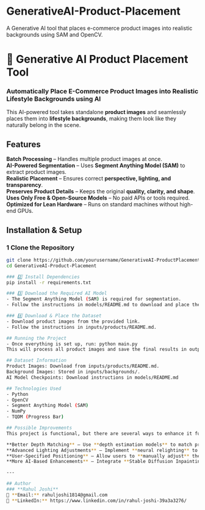 # GenerativeAI-Product-Placement
A Generative AI tool that places e-commerce product images into realistic backgrounds using SAM and OpenCV.

# 🛒 Generative AI Product Placement Tool

### **Automatically Place E-Commerce Product Images into Realistic Lifestyle Backgrounds using AI**  

This AI-powered tool takes standalone **product images** and seamlessly places them into **lifestyle backgrounds**, making them look like they naturally belong in the scene.


##  Features
**Batch Processing** – Handles multiple product images at once.  
**AI-Powered Segmentation** – Uses **Segment Anything Model (SAM)** to extract product images.  
**Realistic Placement** – Ensures correct **perspective, lighting, and transparency**.  
**Preserves Product Details** – Keeps the original **quality, clarity, and shape**.  
**Uses Only Free & Open-Source Models** – No paid APIs or tools required.  
**Optimized for Lean Hardware** – Runs on standard machines without high-end GPUs.  

## **Installation & Setup**
### 1️ Clone the Repository  
```bash
git clone https://github.com/yourusername/GenerativeAI-ProductPlacement.git
cd GenerativeAI-Product-Placement

### 2️⃣ Install Dependencies
pip install -r requirements.txt

### 3️⃣ Download the Required AI Model
- The Segment Anything Model (SAM) is required for segmentation.
- Follow the instructions in models/README.md to download and place the model.

### 4️⃣ Download & Place the Dataset
- Download product images from the provided link.
- Follow the instructions in inputs/products/README.md.

## Running the Project
- Once everything is set up, run: python main.py
This will process all product images and save the final results in outputs/.

## Dataset Information
Product Images: Download from inputs/products/README.md.
Background Images: Stored in inputs/backgrounds/.
AI Model Checkpoints: Download instructions in models/README.md

## Technologies Used
- Python
- OpenCV
- Segment Anything Model (SAM)
- NumPy
- TQDM (Progress Bar)

## Possible Improvements
This project is functional, but there are several ways to enhance it further:

**Better Depth Matching** – Use **depth estimation models** to match product depth with the background for even more realistic placement.  
**Advanced Lighting Adjustments** – Implement **neural relighting** to adjust product lighting according to background conditions.  
**User-Specified Positioning** – Allow users to **manually adjust** the placement of products inside backgrounds.  
**More AI-Based Enhancements** – Integrate **Stable Diffusion Inpainting** to refine product blending using generative AI.

---

## Author
### **Rahul Joshi**  
📧 **Email:** rahuljoshi1814@gmail.com  
💼 **LinkedIn:** https://www.linkedin.com/in/rahul-joshi-39a3a3276/ 




